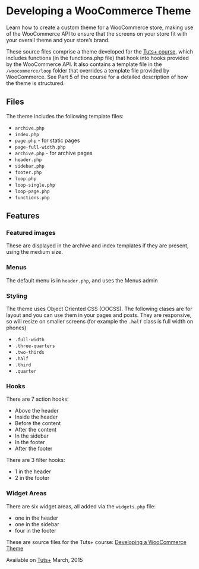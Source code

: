 # Developing a WooCommerce Theme

Learn how to create a custom theme for a WooCommerce store, making use of the WooCommerce API to ensure that the screens on your store fit with your overall theme and your store’s brand.

These source files comprise a theme developed for the [Tuts+ course][published url], which includes functions (in the functions.php file) that hook into hooks provided by the WooCommerce API. It also contains a template file in the `/woocommerce/loop` folder that overrides a template file provided by WooCommerce. See Part 5 of the course for a detailed description of how the theme is structured.

## Files

The theme includes the following template files:
* `archive.php`
* `index.php`
* `page.php` - for static pages
* `page-full-width.php`
* `archive.php` - for archive pages
* `header.php`
* `sidebar.php`
* `footer.php`
* `loop.php`
* `loop-single.php`
* `loop-page.php`
* `functions.php`


## Features

### Featured images
These are displayed in the archive and index templates if they are present, using the medium size.

### Menus
The default menu is in `header.php`, and uses the Menus admin

### Styling
The theme uses Object Oriented CSS (OOCSS). The following clases are for layout and you can use them in your pages and posts.
They are responsive, so will resize on smaller screens (for example the `.half` class is full width on phones)
* `.full-width`
* `.three-quarters`
* `.two-thirds`
* `.half`
* `.third`
* `.quarter`

### Hooks
There are 7 action hooks:
* Above the header
* Inside the header
* Before the content
* After the content
* In the sidebar
* In the footer
* After the footer

There are 3 filter hooks:
* 1 in the header
* 2 in the footer


### Widget Areas
There are six widget areas, all added via the `widgets.php` file:
- one in the header
- one in the sidebar
- four in the footer



These are source files for the Tuts+ course: [Developing a WooCommerce Theme][published url]

Available on [Tuts+](https://tutsplus.com) March, 2015

[published url]: https://code.tutsplus.com/courses
